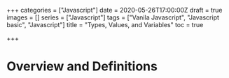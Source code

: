 +++
categories = ["Javascript"]
date = 2020-05-26T17:00:00Z
draft = true
images = []
series = ["Javascript"]
tags = ["Vanila Javascript", "Javascript basic", "Javascript"]
title = "Types, Values, and Variables"
toc = true

+++
# Overview and Definitions